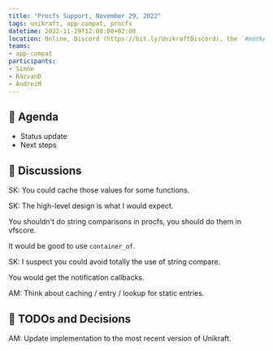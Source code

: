```yaml
---
title: "Procfs Support, November 29, 2022"
tags: unikraft, app-compat, procfs
datetime: 2022-11-29T12:00:00+02:00
location: Online, Discord (https://bit.ly/UnikraftDiscord), the `#monkey-business` voice channel
teams:
- app-compat
participants:
- Simon
- RăzvanD
- AndreiM
---
```


## :dart: Agenda

- Status update
- Next steps

## :closed_book: Discussions

SK: You could cache those values for some functions.

SK: The high-level design is what I would expect.

You shouldn't do string comparisons in procfs, you should do them in vfscore.

It would be good to use `container_of`.

SK: I suspect you could avoid totally the use of string compare.

You would get the notification callbacks.

AM: Think about caching / entry / lookup for static entries.

## :wrench: TODOs and Decisions

AM: Update implementation to the most recent version of Unikraft.
